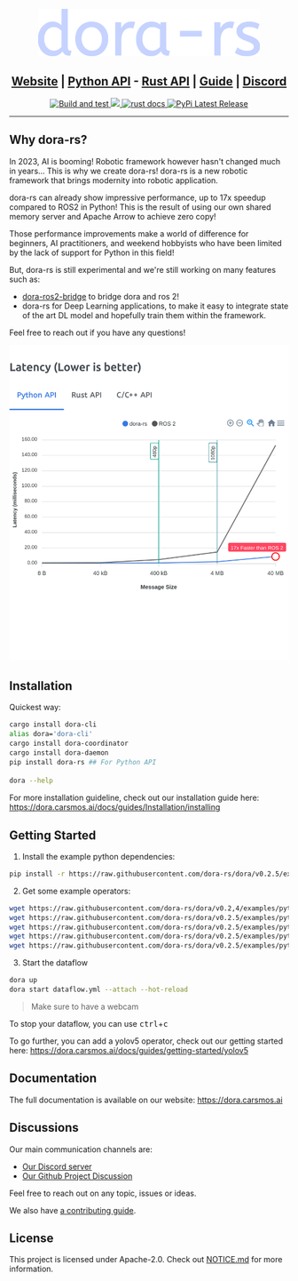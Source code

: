 <p align="center">
    <img src="./docs/src/logo.svg" width="400">
</p>



<h2 align="center">
  <a href="https://dora.carsmos.ai">Website</a>
  |
  <a href="https://dora.carsmos.ai/docs/api/python-api">Python API</a>
  -
  <a href="https://docs.rs/dora-node-api/latest/dora_node_api/">Rust API</a>
  |
  <a href="https://dora.carsmos.ai/docs/guides/">Guide</a>
  |
  <a href="https://discord.gg/ucY3AMeu">Discord</a>
</h2>

<div align="center">
  <a href="https://github.com/dora-rs/dora/actions">
    <img src="https://github.com/dora-rs/dora/workflows/CI/badge.svg" alt="Build and test"/>
  </a>
  <a href="https://crates.io/crates/dora-rs">
    <img src="https://img.shields.io/crates/v/dora_node_api.svg"/>
  </a>
  <a href="https://docs.rs/dora-node-api/latest/dora_node_api/">
    <img src="https://docs.rs/dora-node-api/badge.svg" alt="rust docs"/>
  </a>
  <a href="https://pypi.org/project/dora-rs/">
    <img src="https://img.shields.io/pypi/v/dora-rs.svg" alt="PyPi Latest Release"/>
  </a>
</div>

---

## Why dora-rs?

In 2023, AI is booming! Robotic framework however hasn't changed much in years... This is why we create dora-rs! dora-rs is a new robotic framework that brings modernity into robotic application.

dora-rs can already show impressive performance, up to 17x speedup compared to ROS2 in Python! This is the result of using our own shared memory server and Apache Arrow to achieve zero copy!

Those performance improvements make a world of difference for beginners, AI practitioners, and weekend hobbyists who have been limited by the lack of support for Python in this field!

But, dora-rs is still experimental and we're still working on many features such as:
- [dora-ros2-bridge](https://github.com/dora-rs/dora-ros2-bridge) to bridge dora and ros 2!
- dora-rs for Deep Learning applications, to make it easy to integrate state of the art DL model and hopefully train them within the framework.

Feel free to reach out if you have any questions!

<p align="center">
    <img src="./docs/src/latency.png" width="600">
    
</p>

## Installation

Quickest way:

```bash
cargo install dora-cli
alias dora='dora-cli'
cargo install dora-coordinator
cargo install dora-daemon
pip install dora-rs ## For Python API

dora --help
```

For more installation guideline, check out our installation guide here: https://dora.carsmos.ai/docs/guides/Installation/installing

## Getting Started


1. Install the example python dependencies:
```bash
pip install -r https://raw.githubusercontent.com/dora-rs/dora/v0.2.5/examples/python-operator-dataflow/requirements.txt
```

2. Get some example operators:
```bash
wget https://raw.githubusercontent.com/dora-rs/dora/v0.2,4/examples/python-operator-dataflow/webcam.py
wget https://raw.githubusercontent.com/dora-rs/dora/v0.2.5/examples/python-operator-dataflow/plot.py
wget https://raw.githubusercontent.com/dora-rs/dora/v0.2.5/examples/python-operator-dataflow/utils.py
wget https://raw.githubusercontent.com/dora-rs/dora/v0.2.5/examples/python-operator-dataflow/object_detection.py
wget https://raw.githubusercontent.com/dora-rs/dora/v0.2.5/examples/python-operator-dataflow/dataflow.yml
```

3. Start the dataflow
```bash
dora up
dora start dataflow.yml --attach --hot-reload
```

> Make sure to have a webcam 

To stop your dataflow, you can use <kbd>ctrl</kbd>+<kbd>c</kbd>

To go further, you can add a yolov5 operator, check out our getting started here: https://dora.carsmos.ai/docs/guides/getting-started/yolov5

## Documentation

The full documentation is available on our website: https://dora.carsmos.ai 

## Discussions

Our main communication channels are:
- [Our Discord server](https://discord.gg/ucY3AMeu)
- [Our Github Project Discussion](https://github.com/orgs/dora-rs/discussions)

Feel free to reach out on any topic, issues or ideas.

We also have [a contributing guide](CONTRIBUTING.md).

## License

This project is licensed under Apache-2.0. Check out [NOTICE.md](NOTICE.md) for more information.
